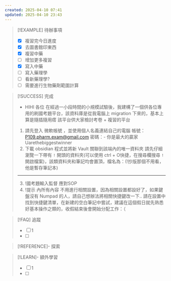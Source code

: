 ```yaml
---
created: 2025-04-10 07:41
updated: 2025-04-10 23:43
---
```

> [!EXAMPLE] 待辦事項
>  - [x] 複習完今日進度
>  - [x] 去圖書館印東西
>  - [x] 複習中藥
>  - [ ] 增加更多複習
>  - [x] 寫入中藥
>  - [ ] 寫入藥理學
>  - [ ] 看新藥理學?
>  - [ ] 需要進行生物藥劑範圍計算



> [!SUCCESS] 完成
>- HIHI 各位 在經過一小段時間的小規模試驗後，我建構了一個供各位專用的刷國考題平台，該資料庫是從我電腦上 migration 下來的，基本上算是隨插隨用瘩
該平台供大家檢討考卷 + 複習的平台
> 1. 請先登入 微軟帳號 ，並使用個人名義連結自己的電腦
> 帳號：
> P109.pharm.exam@gmail.com
> 密碼：- 你是最大的贏家
> Uarethebiggestwinner
> 2. 下載 obsidian 程式並將新 Vault 關聯到該端內的唯一資料夾
> 請先仔細瀏覽一下帶有 `!` 開頭的資料夾(可以使用 ctrl + O快捷，在搜尋欄搜尋 `!` 開啟檔案)，該類資料夾和筆記均會置頂，檔名為：(!抄版那個不用看，他是暫存筆記本)
> ---
> 3. !國考題輸入監督 應對SOP
> 4. !提示 內所有內容
> 不用進行相關設置，因為相關設置都設好了，如果鍵盤沒有 Numpad 的人，請自己想辦法將相關快捷鍵改一下..
> 請在設置中找到快捷鍵清單，在新建的空白筆記中嘗試，建議在這個假日就先熟悉好基本操作之類的，收假結束後會開始分配工作：（

> [!FAQ] 追蹤
>  - [ ] 1
>  - [ ] 

> [!REFERENCE]- 探索

> [!LEARN]- 額外學習
> - [ ] 1
> - [ ] 
